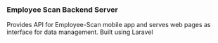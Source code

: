 ### Employee Scan Backend Server

Provides API for Employee-Scan mobile app and serves web pages as interface for data management. Built using Laravel
